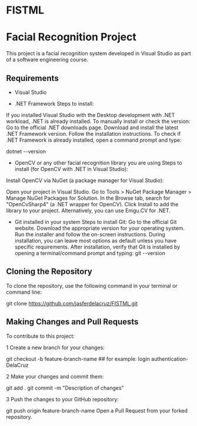 # FISTML
# Facial Recognition Project

This project is a facial recognition system developed in Visual Studio as part of a software engineering course.

## Requirements
- Visual Studio


- .NET Framework
Steps to install:

If you installed Visual Studio with the Desktop development with .NET workload, .NET is already installed.
To manually install or check the version:
Go to the official .NET downloads page.
Download and install the latest .NET Framework version.
Follow the installation instructions.
To check if .NET Framework is already installed, open a command prompt and type:

dotnet --version





- OpenCV or any other facial recognition library you are using
Steps to install (for OpenCV with .NET in Visual Studio):

Install OpenCV via NuGet (a package manager for Visual Studio):

Open your project in Visual Studio.
Go to Tools > NuGet Package Manager > Manage NuGet Packages for Solution.
In the Browse tab, search for "OpenCvSharp4" (a .NET wrapper for OpenCV).
Click Install to add the library to your project.
Alternatively, you can use Emgu.CV for .NET.

- Git installed in your system
Steps to install Git:
Go to the official Git website.
Download the appropriate version for your operating system.
Run the installer and follow the on-screen instructions.
During installation, you can leave most options as default unless you have specific requirements.
After installation, verify that Git is installed by opening a terminal/command prompt and typing:
git --version



## Cloning the Repository
To clone the repository, use the following command in your terminal or command line:


git clone https://github.com/jasferdelacruz/FISTML.git


## Making Changes and Pull Requests
To contribute to this project:

1 Create a new branch for your changes:

git checkout -b feature-branch-name ## for example: login authentication-DelaCruz

2 Make your changes and commit them:

git add .
git commit -m "Description of changes"

3 Push the changes to your GitHub repository:

git push origin feature-branch-name
Open a Pull Request from your forked repository.